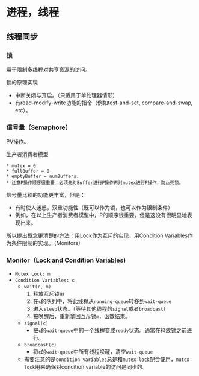 # 进程，线程

## 线程同步
### 锁
用于限制多线程对共享资源的访问。

锁的原理实现
* 中断关闭与开启。（只适用于单处理器情形）
* 有read-modify-write功能的指令（例如test-and-set, compare-and-swap, etc）。

### 信号量（Semaphore）
PV操作。

生产者消费者模型
```
* mutex = 0
* fullBuffer = 0
* emptyBuffer = numBuffers.
* 注意P操作顺序很重要：必须先对Buffer进行P操作再对mutex进行P操作，防止死锁。
```

信号量比锁的功能更丰富，但是：
* 有时使人迷惑，双重功能性（既可以作为锁，也可以作为限制条件）
* 例如，在以上生产者消费者模型中，P的顺序很重要，但是这没有很明显地表现出来。

所以提出概念更清楚的方法：用Lock作为互斥的实现，用Condition Variables作为条件限制的实现。（Monitors）

### Monitor（Lock and Condition Variables)
* `Mutex Lock: m`
* `Condition Variables: c `
    * `wait(c, m) `
        1. 释放互斥锁m
        2. 在`c`的队列中，将此线程从`running-queue`转移到`wait-queue`
        3. 进入`sleep`状态。（等待其他线程的`signal`或者`broadcast`）
        4. 被唤醒后，重新拿回互斥锁`m`，函数结束。
    * `signal(c)`
        * 把`c`的`wait-queue`中的一个线程变成`ready`状态。通常在释放锁之前进行。
    * `broadcast(c)`
        * 将`c`的`wait-queue`中所有线程唤醒，清空`wait-queue`
    * 需要注意的是`condition variables`总是和`mutex lock`配合使用，`mutex lock`用来确保对condition variable的访问是同步的。